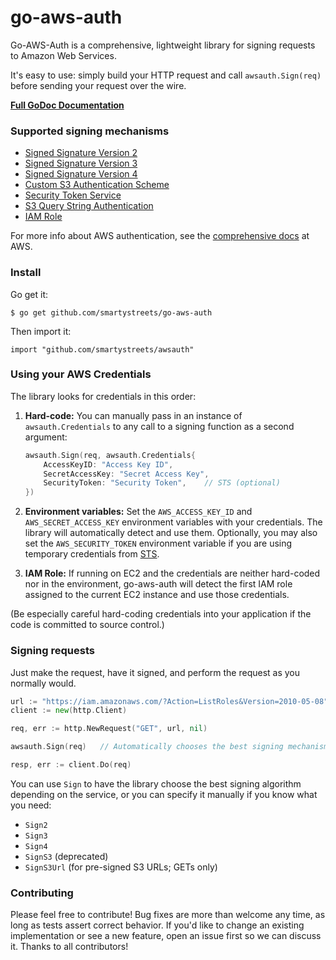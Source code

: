 go-aws-auth
===========

Go-AWS-Auth is a comprehensive, lightweight library for signing requests to Amazon Web Services.

It's easy to use: simply build your HTTP request and call `awsauth.Sign(req)` before sending your request over the wire.

**[Full GoDoc Documentation](http://godoc.org/github.com/smartystreets/go-aws-auth)**


### Supported signing mechanisms

- [Signed Signature Version 2](http://docs.aws.amazon.com/general/latest/gr/signature-version-2.html)
- [Signed Signature Version 3](http://docs.aws.amazon.com/general/latest/gr/signing_aws_api_requests.html)
- [Signed Signature Version 4](http://docs.aws.amazon.com/general/latest/gr/signature-version-4.html)
- [Custom S3 Authentication Scheme](http://docs.aws.amazon.com/AmazonS3/latest/dev/RESTAuthentication.html)
- [Security Token Service](http://docs.aws.amazon.com/STS/latest/APIReference/Welcome.html)
- [S3 Query String Authentication](http://docs.aws.amazon.com/AmazonS3/latest/dev/S3_QSAuth.html)
- [IAM Role](http://docs.aws.amazon.com/AWSEC2/latest/UserGuide/iam-roles-for-amazon-ec2.html#instance-metadata-security-credentials)

For more info about AWS authentication, see the [comprehensive docs](http://docs.aws.amazon.com/general/latest/gr/signing_aws_api_requests.html) at AWS.


### Install

Go get it:

	$ go get github.com/smartystreets/go-aws-auth
	
Then import it:

	import "github.com/smartystreets/awsauth"


### Using your AWS Credentials

The library looks for credentials in this order:

1. **Hard-code:** You can manually pass in an instance of `awsauth.Credentials` to any call to a signing function as a second argument:

	```go
	awsauth.Sign(req, awsauth.Credentials{
		AccessKeyID: "Access Key ID", 
		SecretAccessKey: "Secret Access Key",
		SecurityToken: "Security Token",	// STS (optional)
	})
	```


2. **Environment variables:** Set the `AWS_ACCESS_KEY_ID` and `AWS_SECRET_ACCESS_KEY` environment variables with your credentials. The library will automatically detect and use them. Optionally, you may also set the `AWS_SECURITY_TOKEN` environment variable if you are using temporary credentials from [STS](http://docs.aws.amazon.com/STS/latest/APIReference/Welcome.html).

3. **IAM Role:** If running on EC2 and the credentials are neither hard-coded nor in the environment, go-aws-auth will detect the first IAM role assigned to the current EC2 instance and use those credentials.

(Be especially careful hard-coding credentials into your application if the code is committed to source control.)



### Signing requests

Just make the request, have it signed, and perform the request as you normally would.

```go
url := "https://iam.amazonaws.com/?Action=ListRoles&Version=2010-05-08"
client := new(http.Client)

req, err := http.NewRequest("GET", url, nil)

awsauth.Sign(req)	// Automatically chooses the best signing mechanism for the service

resp, err := client.Do(req)
```

You can use `Sign` to have the library choose the best signing algorithm depending on the service, or you can specify it manually if you know what you need:

- `Sign2`
- `Sign3`
- `Sign4`
- `SignS3` (deprecated)
- `SignS3Url` (for pre-signed S3 URLs; GETs only)



### Contributing

Please feel free to contribute! Bug fixes are more than welcome any time, as long as tests assert correct behavior. If you'd like to change an existing implementation or see a new feature, open an issue first so we can discuss it. Thanks to all contributors!
